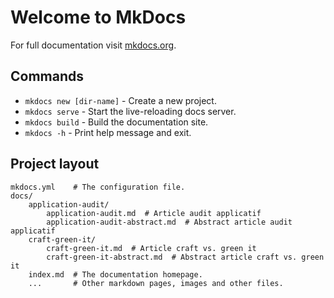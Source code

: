 # Welcome to MkDocs

For full documentation visit [mkdocs.org](https://www.mkdocs.org).

## Commands

* `mkdocs new [dir-name]` - Create a new project.
* `mkdocs serve` - Start the live-reloading docs server.
* `mkdocs build` - Build the documentation site.
* `mkdocs -h` - Print help message and exit.

## Project layout

    mkdocs.yml    # The configuration file.
    docs/
        application-audit/
            application-audit.md  # Article audit applicatif
            application-audit-abstract.md  # Abstract article audit applicatif
        craft-green-it/
            craft-green-it.md  # Article craft vs. green it
            craft-green-it-abstract.md  # Abstract article craft vs. green it
        index.md  # The documentation homepage.
        ...       # Other markdown pages, images and other files.